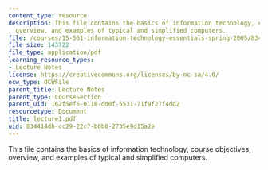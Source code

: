 ```yaml
---
content_type: resource
description: This file contains the basics of information technology, course objectives,
  overview, and examples of typical and simplified computers.
file: /courses/15-561-information-technology-essentials-spring-2005/834414dbcc2922c7b0b02735e9d15a2e_lecture1.pdf
file_size: 143722
file_type: application/pdf
learning_resource_types:
- Lecture Notes
license: https://creativecommons.org/licenses/by-nc-sa/4.0/
ocw_type: OCWFile
parent_title: Lecture Notes
parent_type: CourseSection
parent_uid: 162f5ef5-0118-dd0f-5531-71f9f27f4dd2
resourcetype: Document
title: lecture1.pdf
uid: 834414db-cc29-22c7-b0b0-2735e9d15a2e
---
```

This file contains the basics of information technology, course objectives, overview, and examples of typical and simplified computers.